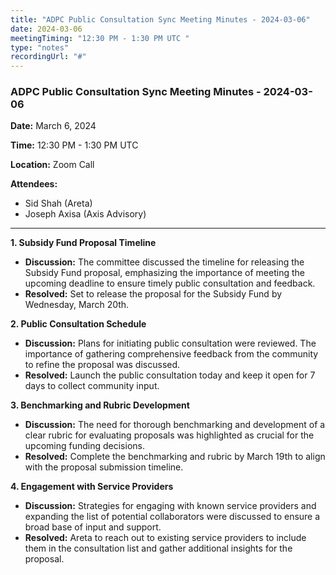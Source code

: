 ```yaml
---
title: "ADPC Public Consultation Sync Meeting Minutes - 2024-03-06"
date: 2024-03-06
meetingTiming: "12:30 PM - 1:30 PM UTC "
type: "notes"
recordingUrl: "#"
---
```


### ADPC Public Consultation Sync Meeting Minutes - 2024-03-06

**Date:** March 6, 2024

**Time:** 12:30 PM - 1:30 PM UTC

**Location:** Zoom Call

**Attendees:**

- Sid Shah (Areta)
- Joseph Axisa (Axis Advisory)

---

**1. Subsidy Fund Proposal Timeline**

- **Discussion:** The committee discussed the timeline for releasing the Subsidy Fund proposal, emphasizing the importance of meeting the upcoming deadline to ensure timely public consultation and feedback.
- **Resolved:** Set to release the proposal for the Subsidy Fund by Wednesday, March 20th.

**2. Public Consultation Schedule**

- **Discussion:** Plans for initiating public consultation were reviewed. The importance of gathering comprehensive feedback from the community to refine the proposal was discussed.
- **Resolved:** Launch the public consultation today and keep it open for 7 days to collect community input.

**3. Benchmarking and Rubric Development**

- **Discussion:** The need for thorough benchmarking and development of a clear rubric for evaluating proposals was highlighted as crucial for the upcoming funding decisions.
- **Resolved:** Complete the benchmarking and rubric by March 19th to align with the proposal submission timeline.

**4. Engagement with Service Providers**

- **Discussion:** Strategies for engaging with known service providers and expanding the list of potential collaborators were discussed to ensure a broad base of input and support.
- **Resolved:** Areta to reach out to existing service providers to include them in the consultation list and gather additional insights for the proposal.
